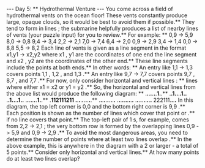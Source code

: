 --- Day 5: ** Hydrothermal Venture ---
You come across a field of
hydrothermal vents
on the ocean floor! These vents constantly produce large, opaque clouds, so it would be best to avoid them if possible.**
They tend to form in
lines
; the submarine helpfully produces a list of nearby
lines of vents
(your puzzle input) for you to review.** For example: **
0,9 -> 5,9
8,0 -> 0,8
9,4 -> 3,4
2,2 -> 2,1
7,0 -> 7,4
6,4 -> 2,0
0,9 -> 2,9
3,4 -> 1,4
0,0 -> 8,8
5,5 -> 8,2
Each line of vents is given as a line segment in the format
x1,y1 -> x2,y2
where
x1
,
y1
are the coordinates of one end the line segment and
x2
,
y2
are the coordinates of the other end.** These line segments include the points at both ends.** In other words: **
An entry like
1,1 -> 1,3
covers points
1,1
,
1,2
, and
1,3
.**
An entry like
9,7 -> 7,7
covers points
9,7
,
8,7
, and
7,7
.**
For now,
only consider horizontal and vertical lines
: ** lines where either
x1 = x2
or
y1 = y2
.**
So, the horizontal and vertical lines from the above list would produce the following diagram: **
.**.**.**.**.**.**.**1.**.**
.**.**1.**.**.**.**1.**.**
.**.**1.**.**.**.**1.**.**
.**.**.**.**.**.**.**1.**.**
.**112111211
.**.**.**.**.**.**.**.**.**.**
.**.**.**.**.**.**.**.**.**.**
.**.**.**.**.**.**.**.**.**.**
.**.**.**.**.**.**.**.**.**.**
222111.**.**.**.**
In this diagram, the top left corner is
0,0
and the bottom right corner is
9,9
.** Each position is shown as
the number of lines which cover that point
or
.**
if no line covers that point.** The top-left pair of
1
s, for example, comes from
2,2 -> 2,1
; the very bottom row is formed by the overlapping lines
0,9 -> 5,9
and
0,9 -> 2,9
.**
To avoid the most dangerous areas, you need to determine
the number of points where at least two lines overlap
.** In the above example, this is anywhere in the diagram with a
2
or larger - a total of
5
points.**
Consider only horizontal and vertical lines.**
At how many points do at least two lines overlap?
